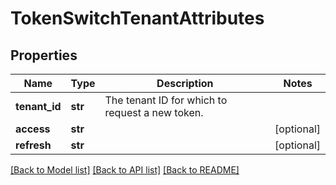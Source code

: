 # TokenSwitchTenantAttributes

## Properties
Name | Type | Description | Notes
------------ | ------------- | ------------- | -------------
**tenant_id** | **str** | The tenant ID for which to request a new token. | 
**access** | **str** |  | [optional] 
**refresh** | **str** |  | [optional] 

[[Back to Model list]](../README.md#documentation-for-models) [[Back to API list]](../README.md#documentation-for-api-endpoints) [[Back to README]](../README.md)

